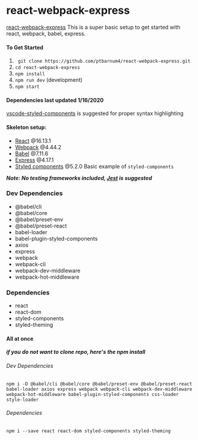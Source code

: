 # react-webpack-express
[react-webpack-express](https://ptbarnum4.github.io/react-webpack-express/)
This is a super basic setup to get started with react, webpack, babel, express.
#### To Get Started
1. ` git clone https://github.com/ptbarnum4/react-webpack-express.git`
2. `cd react-webpack-express`
3. `npm install`
4. `npm run dev` (development)
5. `npm start`

#### Dependencies last updated 1/16/2020
[vscode-styled-components](https://marketplace.visualstudio.com/items?itemName=jpoissonnier.vscode-styled-components) is suggested for proper syntax highlighting


#### Skeleton setup:
- [React](https://reactjs.org/) @16.13.1
- [Webpack](https://webpack.js.org/) @4.44.2
- [Babel](https://babeljs.io/) @7.11.6
- [Express](https://expressjs.com/en/4x/api.html) @4.17.1
- [Styled components](https://styled-components.com/) @5.2.0
Basic example of `styled-components`


***Note: No testing frameworks included, [Jest](https://jestjs.io/docs/en/getting-started) is suggested***
### Dev Dependencies
- @babel/cli
- @babel/core
- @babel/preset-env
- @babel/preset-react
- babel-loader
- babel-plugin-styled-components
- axios
- express
- webpack
- webpack-cli
- webpack-dev-middleware
- webpack-hot-middleware

### Dependencies
- react
- react-dom
- styled-components
- styled-theming


#### All at once
***if you do not want to clone repo, here's the npm install***
###### Dev Dependencies
`npm i -D @babel/cli @babel/core @babel/preset-env @babel/preset-react babel-loader axios express webpack webpack-cli webpack-dev-middleware webpack-hot-middleware babel-plugin-styled-components css-loader style-loader`
###### Dependencies
`npm i --save react react-dom styled-components styled-theming`
